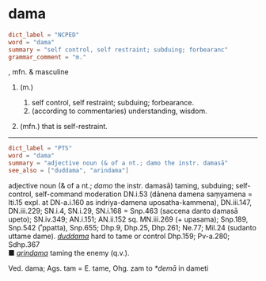 # dama

``` toml
dict_label = "NCPED"
word = "dama"
summary = "self control, self restraint; subduing; forbearanc"
grammar_comment = "m."
```

, mfn. & masculine

1. (m.)
   1. self control, self restraint; subduing; forbearance.
   2. (according to commentaries) understanding, wisdom.

2. (mfn.) that is self\-restraint.

--------------------

``` toml
dict_label = "PTS"
word = "dama"
summary = "adjective noun (& of a nt.; damo the instr. damasā"
see_also = ["duddama", "arindama"]
```

adjective noun (& of a nt.; *damo* the instr. damasā) taming, subduing; self\-control, self\-command moderation DN.i.53 (dānena damena saṃyamena = Iti.15 expl. at DN\-a.i.160 as indriya\-damena uposatha\-kammena), DN.iii.147, DN.iii.229; SN.i.4, SN.i.29, SN.i.168 = Snp.463 (saccena danto damasā upeto); SN.iv.349; AN.i.151; AN.ii.152 sq. MN.iii.269 (\+ upasama); Snp.189, Snp.542 (˚ppatta), Snp.655; Dhp.9, Dhp.25, Dhp.261; Ne.77; Mil.24 (sudanto uttame dame). *[duddama](duddama.md)* hard to tame or control Dhp.159; Pv\-a.280; Sdhp.367  
■ *[arindama](arindama.md)* taming the enemy (q.v.).

Ved. dama; Ags. tam = E. tame, Ohg. zam to *\*demā* in dameti

